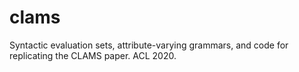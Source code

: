 # clams
Syntactic evaluation sets, attribute-varying grammars, and code for replicating the CLAMS paper. ACL 2020.
